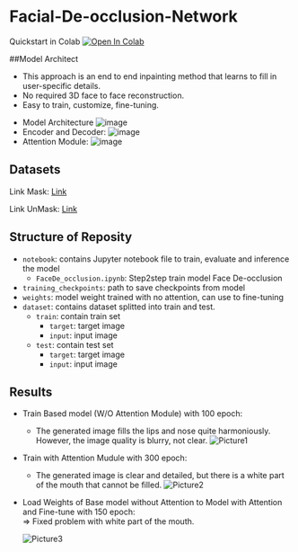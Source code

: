 # Facial-De-occlusion-Network

Quickstart in Colab [![Open In Colab](https://colab.research.google.com/assets/colab-badge.svg)](https://colab.research.google.com/drive/1OrpR9FAfXnJij0ecQkgE6KGWf7kLt3p3?usp=sharing)

##Model Architect
* This approach is an end to end inpainting method that learns to fill in user-specific details.
* No required  3D face to  face reconstruction.
* Easy to train, customize, fine-tuning.
- Model Architecture
  ![image](https://github.com/user-attachments/assets/0b6488f4-a192-4672-9adf-794040f27ee7)
- Encoder and Decoder:
  ![image](https://github.com/user-attachments/assets/66b65b16-8802-4af6-a83f-d5a87a1bba4e)
- Attention Module:
  ![image](https://github.com/user-attachments/assets/cc294063-c891-4ed9-a214-f5c454dbf486)


## Datasets

Link Mask: [Link](https://github.com/cabani/MaskedFace-Net.git)

Link UnMask: [Link](https://github.com/NVlabs/ffhq-dataset.git)

## Structure of Reposity
* `notebook`: contains Jupyter notebook file to train, evaluate and inference the model
    *  `FaceDe_occlusion.ipynb`: Step2step train model Face De-occlusion
* `training_checkpoints`: path to save checkpoints from model
* `weights`: model weight trained with no attention, can use to fine-tuning
* `dataset`: contains dataset splitted into train and test.
   *  `train`: contain train set
       *  `target`: target image
       *  `input`: input image
   *  `test`: contain test set
       * `target`: target image
       *  `input`: input image
       
## Results
* Train Based model (W/O Attention Module) with 100 epoch:
   - The generated image fills the lips and nose quite harmoniously. However, the image quality is blurry, not clear.
![Picture1](https://user-images.githubusercontent.com/45920660/231653665-9d720e4b-edc0-4111-9627-1851c5a64d52.png)



* Train with Attention Mudule with 300 epoch:  
   - The generated image is clear and detailed, but there is a white part of the mouth that cannot be filled.
   ![Picture2](https://user-images.githubusercontent.com/45920660/231653744-c4c967eb-e235-4e1a-be22-dd7018bf8824.png)

* Load Weights of Base model without Attention to Model with Attention and Fine-tune with 150 epoch:  
   => Fixed problem with white part of the mouth.


   ![Picture3](https://user-images.githubusercontent.com/45920660/231653771-7fbf930f-7727-43ed-a4b5-db83b3fa2ff5.png)
